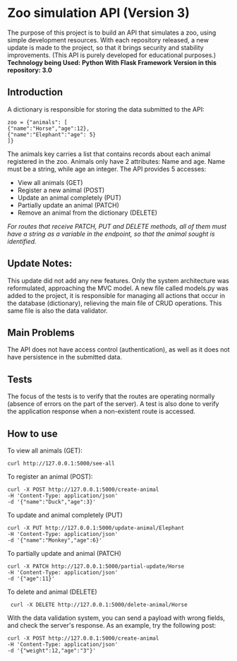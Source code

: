 # Zoo simulation API (Version 3)

The purpose of this project is to build an API that simulates a zoo, using simple development resources.
With each repository released, a new update is made to the project, so that it brings security and stability improvements. (This API is purely developed for educational purposes.)
**Technology being Used: Python With Flask Framework**
**Version in this repository: 3.0**
## Introduction
A dictionary is responsible for storing the data submitted to the API:

    zoo = {"animals": [
    {"name":"Horse","age":12},
    {"name":"Elephant":"age": 5}
    ]}
The animals key carries a list that contains records about each animal registered in the zoo.  Animals only have 2 attributes: Name and age. Name must be a string, while age an integer.
The API provides 5 accesses:

 - View all animals (GET)
 - Register a new animal (POST)
 - Update an animal completely (PUT)
 - Partially update an animal (PATCH)
 - Remove an animal from the dictionary (DELETE)
 
 *For routes that receive PATCH, PUT and DELETE methods, all of them must have a string as a variable in the endpoint, so that the animal sought is identified.*
 ## Update Notes:
This update did not add any new features. Only the system architecture was reformulated, approaching the MVC model.
A new file called models.py was added to the project, it is responsible for managing all actions that occur in the database (dictionary), relieving the main file of CRUD operations. This same file is also the data validator.
## Main Problems
The API does not have access control (authentication), as well as it does not have persistence in the submitted data.
## Tests
The focus of the tests is to verify that the routes are operating normally (absence of errors on the part of the server). A test is also done to verify the application response when a non-existent route is accessed.
## How to use
To view all animals (GET):

    curl http://127.0.0.1:5000/see-all
To register an animal (POST):

    curl -X POST http://127.0.0.1:5000/create-animal
    -H 'Content-Type: application/json'
    -d '{"name":"Duck","age":3}'
   
  To update and animal completely (PUT)

    curl -X PUT http://127.0.0.1:5000/update-animal/Elephant
    -H 'Content-Type: application/json'
    -d '{"name":"Monkey","age":6}'
  To partially update and animal (PATCH)
  
    curl -X PATCH http://127.0.0.1:5000/partial-update/Horse
    -H 'Content-Type: application/json'
    -d '{"age":11}'
To delete and animal (DELETE)

     curl -X DELETE http://127.0.0.1:5000/delete-animal/Horse
With the data validation system, you can send a payload with wrong fields, and check the server's response. As an example, try the following post:

    curl -X POST http://127.0.0.1:5000/create-animal
    -H 'Content-Type: application/json'
    -d '{"weight":12,"age":"3"}'

